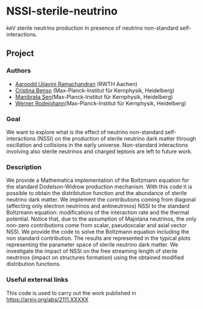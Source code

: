 # NSSI-sterile-neutrino
keV sterile neutrino production in presence of neutrino non-standard self-interactions.

## Project

### Authors 
- [Aaroodd Ujjayini Ramachandran](https://github.com/aaroodd) (RWTH Aachen)
- [Cristina Benso](https://github.com/cristinabenso92) (Max-Planck-Institut für Kernphysik, Heidelberg)
- [Manibrata Sen]()(Max-Planck-Institut für Kernphysik, Heidelberg)
- [Werner Rodejohann]()(Max-Planck-Institut für Kernphysik, Heidelberg)

### Goal
We want to explore what is the effect of neutrino non-standard self-interactions (NSSI) on the production of sterile neutrino dark matter through oscillation and collisions in the early universe. Non-standard interactions involving also sterile neutrinos and charged leptons are left to future work.

### Description
We provide a Mathematica implementation of the Boltzmann equation for the standard Dodelson-Widrow production mechanism. 
With this code it is possible to obtain the distribtution function and the abundance of sterile neutrino dark matter. 
We implement the contributions coming from diagonal (affecting only electron neutrinos and antineutrinos) NSSI to the standard Boltzmann equation: modifications of the interaction rate and the thermal potential. 
Notice that, due to the assumption of Majotana neutrinos, the only non-zero contributions come from scalar, pseudoscalar and axial vector NSSI.
We provide the code to solve the Boltzmann equation including the non standard contribution. The results are represented in the typical plots representing the parameter space of sterile neutrino dark matter. 
We investigate the impact of NSSI on the free streaming length of sterile neutrinos (impact on structures formation) using the obtained modified distribution functions.

### Useful external links
This code is used to carry out the work published in https://arxiv.org/abs/2111.XXXXX

